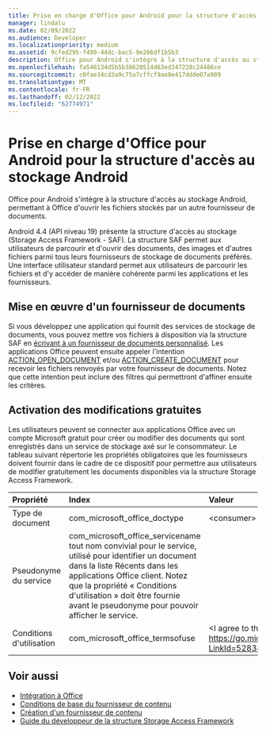 ```yaml
---
title: Prise en charge d'Office pour Android pour la structure d'accès au stockage Android
manager: lindalu
ms.date: 02/09/2022
ms.audience: Developer
ms.localizationpriority: medium
ms.assetid: 9cfed295-f499-44dc-bac5-9e266df1b5b3
description: Office pour Android s'intègre à la structure d'accès au stockage Android, permettant à Office d'ouvrir les fichiers stockés par un autre fournisseur de documents.
ms.openlocfilehash: fa548134d5b5b38620514d63ed347228c24486ce
ms.sourcegitcommit: c0fae34cd3a9c75a7cffcf9ae8e417ddde07a989
ms.translationtype: MT
ms.contentlocale: fr-FR
ms.lasthandoff: 02/12/2022
ms.locfileid: "62774971"
---
```

# <a name="office-for-android-support-for-the-android-storage-access-framework"></a>Prise en charge d'Office pour Android pour la structure d'accès au stockage Android

Office pour Android s'intègre à la structure d'accès au stockage Android, permettant à Office d'ouvrir les fichiers stockés par un autre fournisseur de documents.
  
Android 4.4 (API niveau 19) présente la structure d'accès au stockage (Storage Access Framework - SAF). La structure SAF permet aux utilisateurs de parcourir et d'ouvrir des documents, des images et d'autres fichiers parmi tous leurs fournisseurs de stockage de documents préférés. Une interface utilisateur standard permet aux utilisateurs de parcourir les fichiers et d'y accéder de manière cohérente parmi les applications et les fournisseurs.
  
## <a name="implement-a-document-provider"></a>Mise en œuvre d'un fournisseur de documents

Si vous développez une application qui fournit des services de stockage de documents, vous pouvez mettre vos fichiers à disposition via la structure SAF en [écrivant à un fournisseur de documents personnalisé](https://developer.android.com/guide/topics/providers/document-provider.html). Les applications Office peuvent ensuite appeler l'intention [ACTION_OPEN_DOCUMENT](https://developer.android.com/reference/android/content/Intent.html) et/ou [ACTION_CREATE_DOCUMENT](https://developer.android.com/reference/android/content/Intent.html) pour recevoir les fichiers renvoyés par votre fournisseur de documents. Notez que cette intention peut inclure des filtres qui permettront d'affiner ensuite les critères. 
  
## <a name="enable-free-consumer-edits"></a>Activation des modifications gratuites

Les utilisateurs peuvent se connecter aux applications Office avec un compte Microsoft gratuit pour créer ou modifier des documents qui sont enregistrés dans un service de stockage axé sur le consommateur. Le tableau suivant répertorie les propriétés obligatoires que les fournisseurs doivent fournir dans le cadre de ce dispositif pour permettre aux utilisateurs de modifier gratuitement les documents disponibles via la structure Storage Access Framework.
  
|**Propriété**|**Index**|**Valeur**|
|:-----|:-----|:-----|
|Type de document  |com_microsoft_office_doctype  |\<consumer\>  |
|Pseudonyme du service  |com_microsoft_office_servicename tout nom convivial pour le service, utilisé pour identifier un document dans la liste Récents dans les applications Office client. Notez que la propriété « Conditions d'utilisation » doit être fournie avant le pseudonyme pour pouvoir afficher le service. |
|Conditions d'utilisation  <br/> |com_microsoft_office_termsofuse |\<I agree to the terms located at https://go.microsoft.com/fwlink/p/?LinkId=528381\>  |
   
## <a name="see-also"></a>Voir aussi

- [Intégration à Office](integrate-with-office.md)    
- [Conditions de base du fournisseur de contenu](https://developer.android.com/guide/topics/providers/content-provider-basics.html)    
- [Création d'un fournisseur de contenu](https://developer.android.com/guide/topics/providers/content-provider-creating.html)    
- [Guide du développeur de la structure Storage Access Framework](https://developer.android.com/guide/topics/providers/document-provider.html)
